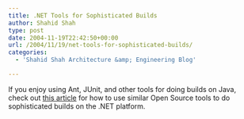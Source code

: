 ```yaml
---
title: .NET Tools for Sophisticated Builds
author: Shahid Shah
type: post
date: 2004-11-19T22:42:50+00:00
url: /2004/11/19/net-tools-for-sophisticated-builds/
categories:
  - 'Shahid Shah Architecture &amp; Engineering Blog'

---
```

If you enjoy using Ant, JUnit, and other tools for doing builds on Java, check out [this article][1] for how to use similar Open Source tools to do sophisticated builds on the .NET platform.

 [1]: http://www.15seconds.com/issue/040621.htm